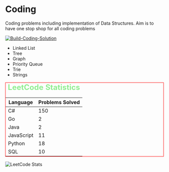 # Coding
Coding problems including implementation of Data Structures.
Aim is to have one stop shop for all coding problems




[![Build-Coding-Solution](https://github.com/vermavarun/coding/actions/workflows/build.yml/badge.svg?branch=main)](https://github.com/vermavarun/coding/actions/workflows/build.yml)

- Linked List
- Tree
- Graph
- Priority Queue
- Trie
- Strings



<table id="stats" style="width:100%;border:1px solid red">
    <caption style="color:lightgreen;font-weight:bold;font-size:24px">LeetCode Statistics</caption>
    <thead>
        <tr>
            <th>Language</th>
            <th>Problems Solved</th>
        </tr>
    </thead>
    <tbody>
        <tr>
            <td>C#</td>
            <td id="cs">150</td>
        </tr>
        <tr>
            <td>Go</td>
            <td id="go">2</td>
        </tr>
        <tr>
            <td>Java</td>
            <td id="java">2</td>
        </tr>
        <tr>
            <td>JavaScript</td>
            <td id="js">11</td>
        </tr>
        <tr>
            <td>Python</td>
            <td id="py">18</td>
        </tr>
        <tr>
            <td>SQL</td>
            <td id="sql">10</td>
        </tr>
    </tbody>
</table>

![LeetCode Stats](https://leetcard.jacoblin.cool/varunve?theme=dark&font=Stylish&border=0&radius=20)
